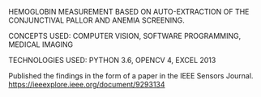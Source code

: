 HEMOGLOBIN MEASUREMENT BASED ON AUTO-EXTRACTION OF THE CONJUNCTIVAL PALLOR AND ANEMIA SCREENING.

CONCEPTS USED: COMPUTER VISION, SOFTWARE PROGRAMMING, MEDICAL IMAGING

TECHNOLOGIES USED: PYTHON 3.6, OPENCV 4, EXCEL 2013

Published the findings in the form of a paper in the IEEE Sensors Journal. https://ieeexplore.ieee.org/document/9293134
